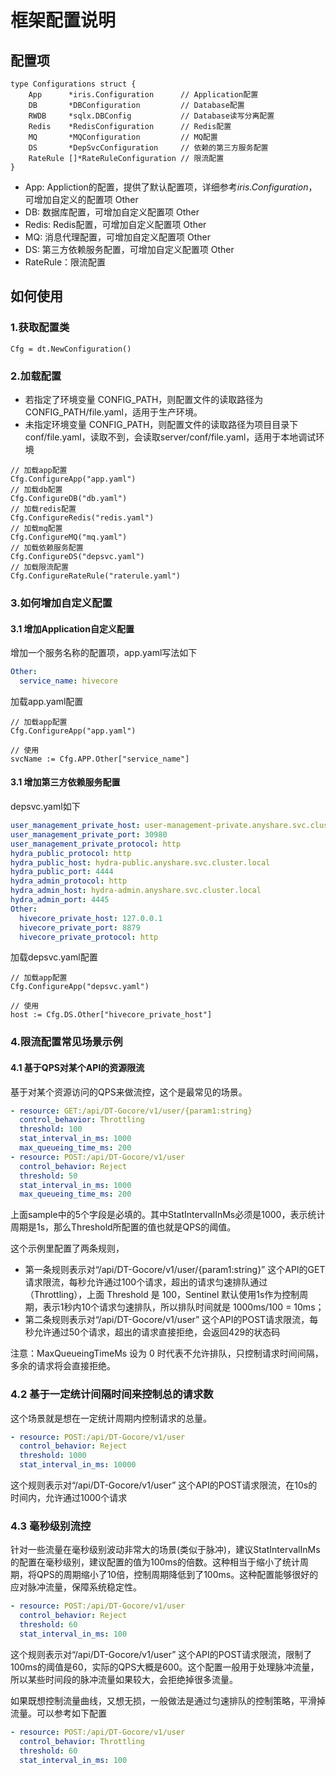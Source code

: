 # 框架配置说明

## 配置项
```golang
type Configurations struct {
	App      *iris.Configuration      // Application配置
	DB       *DBConfiguration         // Database配置
	RWDB     *sqlx.DBConfig           // Database读写分离配置
	Redis    *RedisConfiguration      // Redis配置
	MQ       *MQConfiguration         // MQ配置
	DS       *DepSvcConfiguration     // 依赖的第三方服务配置
	RateRule []*RateRuleConfiguration // 限流配置
}
```
* App: Appliction的配置，提供了默认配置项，详细参考*iris.Configuration*，可增加自定义的配置项 Other
* DB: 数据库配置，可增加自定义配置项 Other
* Redis: Redis配置，可增加自定义配置项 Other
* MQ: 消息代理配置，可增加自定义配置项 Other
* DS: 第三方依赖服务配置，可增加自定义配置项 Other
* RateRule：限流配置

## 如何使用
### 1.获取配置类
``` golang
Cfg = dt.NewConfiguration()
```
### 2.加载配置
* 若指定了环境变量 CONFIG_PATH，则配置文件的读取路径为 CONFIG_PATH/file.yaml，适用于生产环境。
* 未指定环境变量 CONFIG_PATH，则配置文件的读取路径为项目目录下conf/file.yaml，读取不到，会读取server/conf/file.yaml，适用于本地调试环境
``` golang
// 加载app配置
Cfg.ConfigureApp("app.yaml")
// 加载db配置
Cfg.ConfigureDB("db.yaml")
// 加载redis配置
Cfg.ConfigureRedis("redis.yaml")
// 加载mq配置
Cfg.ConfigureMQ("mq.yaml")
// 加载依赖服务配置
Cfg.ConfigureDS("depsvc.yaml")
// 加载限流配置
Cfg.ConfigureRateRule("raterule.yaml")
```
### 3.如何增加自定义配置
#### 3.1 增加Application自定义配置
增加一个服务名称的配置项，app.yaml写法如下
``` yaml
Other:
  service_name: hivecore
```
加载app.yaml配置
``` golang
// 加载app配置
Cfg.ConfigureApp("app.yaml")

// 使用
svcName := Cfg.APP.Other["service_name"]
```
#### 3.1 增加第三方依赖服务配置
depsvc.yaml如下
``` yaml
user_management_private_host: user-management-private.anyshare.svc.cluster.local
user_management_private_port: 30980
user_management_private_protocol: http
hydra_public_protocol: http
hydra_public_host: hydra-public.anyshare.svc.cluster.local
hydra_public_port: 4444
hydra_admin_protocol: http
hydra_admin_host: hydra-admin.anyshare.svc.cluster.local
hydra_admin_port: 4445
Other:
  hivecore_private_host: 127.0.0.1
  hivecore_private_port: 8879
  hivecore_private_protocol: http
```
加载depsvc.yaml配置
``` golang
// 加载app配置
Cfg.ConfigureApp("depsvc.yaml")

// 使用
host := Cfg.DS.Other["hivecore_private_host"]
```

### 4.限流配置常见场景示例
#### 4.1 基于QPS对某个API的资源限流
基于对某个资源访问的QPS来做流控，这个是最常见的场景。

``` yaml
- resource: GET:/api/DT-Gocore/v1/user/{param1:string}
  control_behavior: Throttling
  threshold: 100
  stat_interval_in_ms: 1000
  max_queueing_time_ms: 200
- resource: POST:/api/DT-Gocore/v1/user
  control_behavior: Reject
  threshold: 50
  stat_interval_in_ms: 1000
  max_queueing_time_ms: 200
```
上面sample中的5个字段是必填的。其中StatIntervalInMs必须是1000，表示统计周期是1s，那么Threshold所配置的值也就是QPS的阈值。

这个示例里配置了两条规则，
* 第一条规则表示对“/api/DT-Gocore/v1/user/{param1:string}” 这个API的GET请求限流，每秒允许通过100个请求，超出的请求匀速排队通过（Throttling），上面 Threshold 是 100，Sentinel 默认使用1s作为控制周期，表示1秒内10个请求匀速排队，所以排队时间就是 1000ms/100 = 10ms；
* 第二条规则表示对“/api/DT-Gocore/v1/user” 这个API的POST请求限流，每秒允许通过50个请求，超出的请求直接拒绝，会返回429的状态码

注意：MaxQueueingTimeMs 设为 0 时代表不允许排队，只控制请求时间间隔，多余的请求将会直接拒绝。

### 4.2 基于一定统计间隔时间来控制总的请求数

这个场景就是想在一定统计周期内控制请求的总量。
``` yaml
- resource: POST:/api/DT-Gocore/v1/user
  control_behavior: Reject
  threshold: 1000
  stat_interval_in_ms: 10000
```
这个规则表示对“/api/DT-Gocore/v1/user” 这个API的POST请求限流，在10s的时间内，允许通过1000个请求

### 4.3 毫秒级别流控

针对一些流量在毫秒级别波动非常大的场景(类似于脉冲)，建议StatIntervalInMs的配置在毫秒级别，建议配置的值为100ms的倍数。这种相当于缩小了统计周期，将QPS的周期缩小了10倍，控制周期降低到了100ms。这种配置能够很好的应对脉冲流量，保障系统稳定性。
``` yaml
- resource: POST:/api/DT-Gocore/v1/user
  control_behavior: Reject
  threshold: 60
  stat_interval_in_ms: 100
```
这个规则表示对“/api/DT-Gocore/v1/user” 这个API的POST请求限流，限制了100ms的阈值是60，实际的QPS大概是600。这个配置一般用于处理脉冲流量，所以某些时间段的脉冲流量如果较大，会拒绝掉很多流量。

如果既想控制流量曲线，又想无损，一般做法是通过匀速排队的控制策略，平滑掉流量。可以参考如下配置
``` yaml
- resource: POST:/api/DT-Gocore/v1/user
  control_behavior: Throttling
  threshold: 60
  stat_interval_in_ms: 100
```
